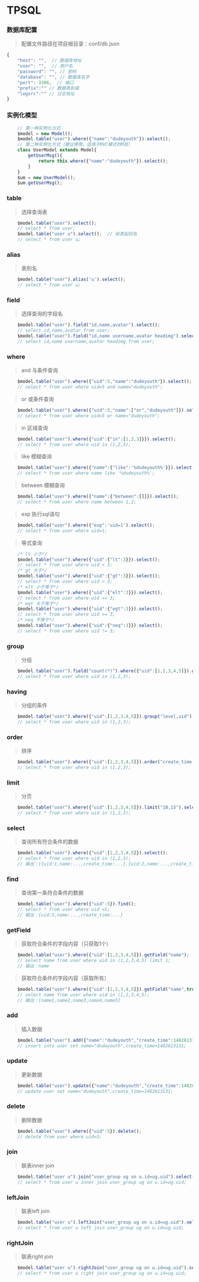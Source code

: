 # TPSQL

### 数据库配置
> 配置文件路径在项目根目录：conf/db.json
```javascript
{
    "host": "",  // 数据库地址
    "user": "",  // 用户名
    "password": "", // 密码
    "database": "", // 数据库名字
    "port": 3306,  // 端口
    "prefix":"" // 数据表前缀
    "logsrc":"" // 日志地址
}
```

### 实例化模型
>
```javascript
    // 第一种实例化方式
    $model = new Model();
    $model.table("user").where({"name":"dudeyouth"}).select();
    // 第二种实例化方式（建议使用，适用于MVC模式的M层）
    class UserModel extends Model{
        getUserMsg(){
            return this.where({"name":"dudeyouth"}).select();
        }
    }
    $um = new UserModel();
    $um.getUserMsg();
```

### table
> 选择查询表    
```javascript
    $model.table("user").select();
    // select * from user;
    $model.table("user u").select();  // 给表起别名
    // select * from user u;
```

### alias
> 表别名   
```javascript
    $model.table("user").alias('u').select();
    // select * from user u;
```
### field
> 选择查询的字段名
```javascript
    $model.table("user").field("id,name,avatar").select();
    // select id,name,avatar from user;
    $model.table("user").field("id,name username,avatar headimg").select();  // 给字段起别名
    // select id,name username,avatar headimg from user;
```

### where
> and 与条件查询
```javascript
    $model.table("user").where({"uid":5,"name":"dudeyouth"}).select();
    // select * from user where uid=5 and name="dudeyouth";
```
> or 或条件查询
```javascript
    $model.table("user").where({"uid":5,"name":["or","dudeyouth"]}).select();
    // select * from user where uid=5 or name="dudeyouth";
```
> in 区域查询 
```javascript
    $model.table("user").where({"uid":{"in":[1,2,3]}}).select();
    // select * from user where uid in (1,2,3);
```
> like 模糊查询 
```javascript
    $model.table("user").where({"name":{"like":'%dudeyouth%'}}).select();
    // select * from user where name like '%dudeyouth%';
```
> between 模糊查询 
```javascript
    $model.table("user").where({"name":{"between":[]}}).select();
    // select * from user where name between 1,2;
```
> exp 执行sql语句
```javascript
    $model.table("user").where({"exp":'uid=1').select();
    // select * from user where uid=1;
```   

> 等式查询
```javascript
    /* lt 小于*/
    $model.table("user").where({"uid":{"lt":3}}).select();
    // select * from user where uid < 3;
    /* gt 大于*/
    $model.table("user").where({"uid":{"gt":3}}).select();
    // select * from user where uid > 3;
    /* elt 小于等于*/
    $model.table("user").where({"uid":{"elt":3}}).select();
    // select * from user where uid <= 3;
    /* egt 大于等于*/
    $model.table("user").where({"uid":{"egt":3}}).select();
    // select * from user where uid >= 3;
    /* neq 不等于*/
    $model.table("user").where({"uid":{"neq":3}}).select();
    // select * from user where uid != 3;
```

### group
> 分组
```javascript
    $model.table("user").field("count(*)").where({"uid":[1,2,3,4,5]}).group("level").select();
    // select * from user where uid in (1,2,3);
```

### having
> 分组的条件
```javascript
    $model.table("user").where({"uid":[1,2,3,4,5]}).group("level,uid").having("count(uid)>2").select();
    // select * from user where uid in (1,2,3);
```

### order
> 排序
```javascript
    $model.table("user").where({"uid":[1,2,3,4,5]}).order("create_time DESC").select();
    // select * from user where uid in (1,2,3);
```

### limit
> 分页
```javascript
    $model.table("user").where({"uid":[1,2,3,4,5]}).limit("10,15").select();
    // select * from user where uid in (1,2,3);
```

### select
> 查询所有符合条件的数据
```javascript
    $model.table("user").where({"uid":[1,2,3,4,5]}).select();
    // select * from user where uid in (1,2,3);
    // 输出：[{uid:1,name:...,create_time:...},{uid:2,name:...,create_time:...},{uid:3,name:...,create_time:...}...]
```

### find
> 查询第一条符合条件的数据
```javascript
    $model.table("user").where({"uid":5}).find();
    // select * from user where uid =5;
    // 输出：{uid:5,name:...,create_time:...}
```

### getField
> 获取符合条件的字段内容（只获取1个）
```javascript
    $model.table("user").where({"uid":[1,2,3,4,5]}).getField("name");
    // select name from user where uid in (1,2,3,4,5) limit 1;
    // 输出：name
```
> 获取符合条件的字段内容（获取所有）
```javascript
    $model.table("user").where({"uid":[1,2,3,4,5]}).getField("name",true);
    // select name from user where uid in (1,2,3,4,5);
    // 输出：[name1,name2,name3,name4,name5]
```

### add 
> 插入数据
```javascript
    $model.table("user").add({"name":"dudeyouth","create_time":1482613131});
    // insert into user set name="dudeyouth",create_time=1482613131;
```

### update
> 更新数据
```javascript
    $model.table("user").update({"name":"dudeyouth","create_time":1482613131});
    // update user set name="dudeyouth",create_time=1482613131;
```

### delete
> 删除数据
```javascript
    $model.table("user").where({"uid":5}).delete();
    // delete from user where uid=5;
```

### join
> 联表inner join
```javascript
    $model.table("user u").join("user_group ug on u.id=ug.uid").select();
    // select * from user u inner join user_group ug on u.id=ug.uid;
```

### leftJoin
> 联表left join
```javascript
    $model.table("user u").leftJoin("user_group ug on u.id=ug.uid").select();
    // select * from user u left join user_group ug on u.id=ug.uid;
```

### rightJoin
> 联表right join
```javascript
    $model.table("user u").rightJoin("user_group ug on u.id=ug.uid").select();
    // select * from user u right join user_group ug on u.id=ug.uid;
```



